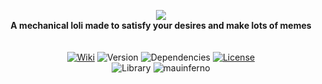 <p align="center">
	<img src="https://a.kyouko.se/dcaP.png">
	<br>
	<b>A mechanical loli made to satisfy your desires and make lots of memes</b>
	<br><br><br>
	<a href="https://github.com/tenasatupitsyn/juge/wiki/Juge's-Wiki"><img src="https://img.shields.io/badge/juge-wiki-FC91C4?style=flat-square" alt="Wiki"></a>
	<img src="https://img.shields.io/github/package-json/v/tenasatupitsyn/juge?style=flat-square" alt="Version">
	<img src="https://img.shields.io/david/tenasatupitsyn/juge?style=flat-square" alt="Dependencies">
	<a href="https://github.com/tenasatupitsyn/juge/blob/master/LICENSE"><img src="https://img.shields.io/github/license/tenasatupitsyn/juge?style=flat-square" alt="License"></a>
	<br>
	<img src="https://img.shields.io/badge/library-discord.js-78B164.svg?style=flat-square" alt="Library">
	<img src="https://img.shields.io/badge/-Associated%20with%20mauinferno-000000?style=flat-square" alt="mauinferno">
</p>